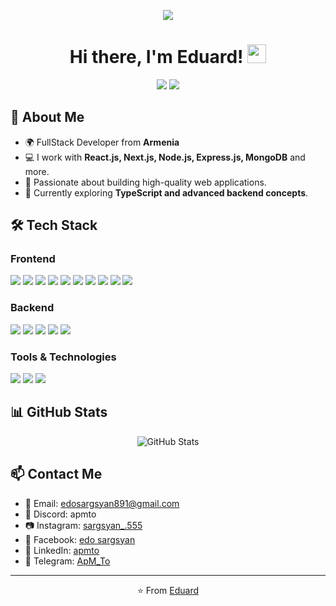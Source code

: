<p align="center">
  <img src="https://static.vecteezy.com/system/resources/thumbnails/030/602/267/small/painting-of-two-samurai-fighting-on-a-bridge-ai-generative-free-photo.jpg" margin="0 auto">
</p>
<h1 align="center">Hi there, I'm Eduard! <img src="https://media.giphy.com/media/hvRJCLFzcasrR4ia7z/giphy.gif" width="30px"></h1>

<p align="center">
  <a href="https://github.com/apmto?tab=repositories"><img src="https://img.shields.io/github/followers/apmto?label=Followers&style=social"></a>
  <a href="mailto:edosargsyan891@gmail.com"><img src="https://img.shields.io/badge/Email-Contact-blue?style=flat-square&logo=gmail"></a>
</p>

## 🚀 About Me

- 🌍 FullStack Developer from **Armenia**
- 💻 I work with **React.js, Next.js, Node.js, Express.js, MongoDB** and more.
- 🎯 Passionate about building high-quality web applications.
- 🚀 Currently exploring **TypeScript and advanced backend concepts**.

## 🛠️ Tech Stack

### Frontend
<p>
<img src="https://img.shields.io/badge/HTML5-E34F26?style=for-the-badge&logo=html5&logoColor=white">
<img src="https://img.shields.io/badge/CSS3-1572B6?style=for-the-badge&logo=css3&logoColor=white">
<img src="https://img.shields.io/badge/TailwindCSS-06B6D4?style=for-the-badge&logo=tailwindcss&logoColor=white">
<img src="https://img.shields.io/badge/JavaScript-F7DF1E?style=for-the-badge&logo=javascript&logoColor=black">
<img src="https://img.shields.io/badge/TypeScript-3178C6?style=for-the-badge&logo=typescript&logoColor=white">
<img src="https://img.shields.io/badge/React-20232A?style=for-the-badge&logo=react&logoColor=61DAFB">
<img src="https://img.shields.io/badge/Next.js-000000?style=for-the-badge&logo=nextdotjs&logoColor=white">
<img src="https://img.shields.io/badge/Redux-764ABC?style=for-the-badge&logo=redux&logoColor=white">
<img src="https://img.shields.io/badge/MobX-FF9955?style=for-the-badge&logo=mobx&logoColor=black">
<img src="https://img.shields.io/badge/Zustand-000000?style=for-the-badge&logo=zustand&logoColor=white">

</p>

### Backend
<p>
  <img src="https://img.shields.io/badge/Node.js-43853D?style=for-the-badge&logo=node.js&logoColor=white">
  <img src="https://img.shields.io/badge/Express.js-000000?style=for-the-badge&logo=express&logoColor=white">
  <img src="https://img.shields.io/badge/Telegram%20Bot%20API-26A5E4?style=for-the-badge&logo=telegram&logoColor=white">
  <img src="https://img.shields.io/badge/SQL-336791?style=for-the-badge&logo=database&logoColor=white">
  <img src="https://img.shields.io/badge/MongoDB-47A248?style=for-the-badge&logo=mongodb&logoColor=white">
</p>

### Tools & Technologies
<p>
  <img src="https://img.shields.io/badge/Postman-FF6C37?style=for-the-badge&logo=postman&logoColor=white">
  <img src="https://img.shields.io/badge/Git-F05032?style=for-the-badge&logo=git&logoColor=white">
  <img src="https://img.shields.io/badge/GitHub-181717?style=for-the-badge&logo=github&logoColor=white">
</p>

## 📊 GitHub Stats
<p align="center">
  <img src="https://github-readme-stats.vercel.app/api?username=apmto&show_icons=true&theme=radical" alt="GitHub Stats">
</p>

## 📫 Contact Me
- 📩 Email: [edosargsyan891@gmail.com](mailto:edosargsyan891@gmail.com)
- 💬 Discord: apmto
- 📷 Instagram: [sargsyan_.555](https://www.instagram.com/sargsyan_.555/)
- 📘 Facebook: [edo sargsyan](https://www.facebook.com/edo.sargsyan.7798/)
- 💼 LinkedIn: [apmto](https://www.linkedin.com/in/apmto/)
- 📱 Telegram: [ApM_To](https://t.me/Apm_To)

---
<p align="center">⭐️ From <a href="https://github.com/apmto">Eduard</a></p>

